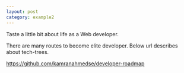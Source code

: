 ```yaml
---
layout: post
category: example2
---
```


Taste a little bit about life as a Web developer.

There are many routes to become elite developer.
Below url describes about tech-trees.

https://github.com/kamranahmedse/developer-roadmap
